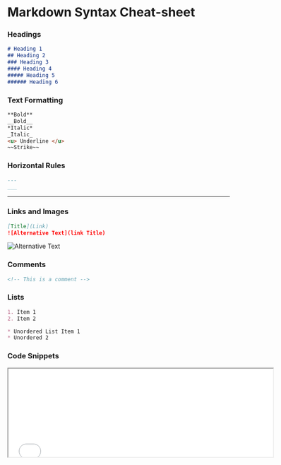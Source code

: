# Markdown Syntax Cheat-sheet

### Headings
```markdown
# Heading 1
## Heading 2
### Heading 3
#### Heading 4
##### Heading 5
###### Heading 6
```
### Text Formatting
```markdown
**Bold**
__Bold__
*Italic*
_Italic_
<u> Underline </u>
~~Strike~~
```
### Horizontal Rules
```markdown
---
___
```
---


### Links and Images

```markdown
[Title](Link)
![Alternative Text](link Title)
```
![Alternative Text]()

### Comments
```markdown
<!-- This is a comment -->
```

### Lists
```markdown
1. Item 1
2. Item 2

* Unordered List Item 1
* Unordered 2
```
### Code Snippets

<iframe src="./MarkdownSyntaxHelp.html" height="200" width="600">
